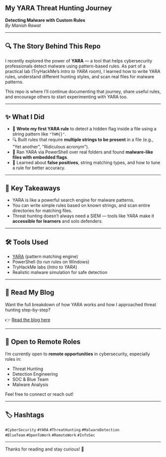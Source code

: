 ## My YARA Threat Hunting Journey  
**Detecting Malware with Custom Rules**  
_By Manish Rawat_

---

## 🔍 The Story Behind This Repo

I recently explored the power of **YARA** — a tool that helps cybersecurity professionals detect malware using pattern-based rules. As part of a practical lab (TryHackMe’s *Intro to YARA* room), I learned how to write YARA rules, understand different hunting styles, and scan real files for malware patterns.

This repo is where I’ll continue documenting that journey, share useful rules, and encourage others to start experimenting with YARA too.

---

## ✨ What I Did

- 🧪 **Wrote my first YARA rule** to detect a hidden flag inside a file using a string pattern like `"THM{}"`.
- 🔍 Built rules that require **multiple strings to be present** in a file (e.g., "Yet another", "Ridiculous acronym").
- 📁 Ran YARA via PowerShell over real folders and found **malware-like files with embedded flags**.
- 🔐 Learned about **false positives**, string matching types, and how to tune a rule for better accuracy.

---

## 🚀 Key Takeaways

- YARA is like a powerful search engine for malware patterns.
- You can write simple rules based on known strings, and scan entire directories for matching files.
- Threat hunting doesn’t always need a SIEM — tools like YARA make it **accessible for learners** and solo defenders.

---

## 🛠 Tools Used

- [YARA](https://github.com/VirusTotal/yara) (pattern matching engine)
- PowerShell (to run rules on Windows)
- TryHackMe labs (*Intro to YARA*)
- Realistic malware simulation for safe detection

---

## 📖 Read My Blog

Want the full breakdown of how YARA works and how I approached threat hunting step-by-step?

👉 [Read the blog here](#insert-your-blog-link)

---

## 💼 Open to Remote Roles

I’m currently open to **remote opportunities** in cybersecurity, especially roles in:

- Threat Hunting  
- Detection Engineering  
- SOC & Blue Team  
- Malware Analysis  

Feel free to connect or reach out!

---

## 🏷️ Hashtags

`#CyberSecurity` `#YARA` `#ThreatHunting` `#MalwareDetection`  
`#BlueTeam` `#OpenToWork` `#RemoteWork` `#InfoSec`

---

Thanks for reading and stay curious! 🚀
